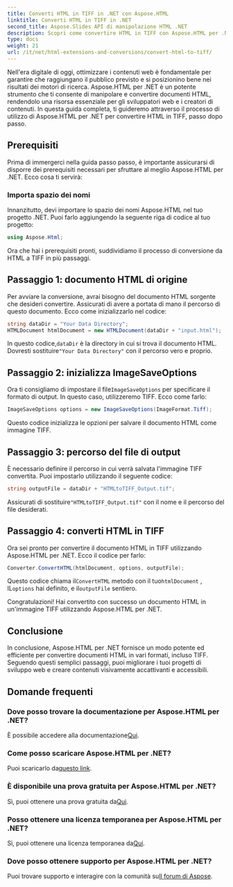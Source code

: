 ```yaml
---
title: Converti HTML in TIFF in .NET con Aspose.HTML
linktitle: Converti HTML in TIFF in .NET
second_title: Aspose.Slides API di manipolazione HTML .NET
description: Scopri come convertire HTML in TIFF con Aspose.HTML per .NET. Segui la nostra guida passo passo per un'ottimizzazione efficiente dei contenuti web.
type: docs
weight: 21
url: /it/net/html-extensions-and-conversions/convert-html-to-tiff/
---
```


Nell'era digitale di oggi, ottimizzare i contenuti web è fondamentale per garantire che raggiungano il pubblico previsto e si posizionino bene nei risultati dei motori di ricerca. Aspose.HTML per .NET è un potente strumento che ti consente di manipolare e convertire documenti HTML, rendendolo una risorsa essenziale per gli sviluppatori web e i creatori di contenuti. In questa guida completa, ti guideremo attraverso il processo di utilizzo di Aspose.HTML per .NET per convertire HTML in TIFF, passo dopo passo.

## Prerequisiti

Prima di immergerci nella guida passo passo, è importante assicurarsi di disporre dei prerequisiti necessari per sfruttare al meglio Aspose.HTML per .NET. Ecco cosa ti servirà:

### Importa spazio dei nomi

Innanzitutto, devi importare lo spazio dei nomi Aspose.HTML nel tuo progetto .NET. Puoi farlo aggiungendo la seguente riga di codice al tuo progetto:

```csharp
using Aspose.Html;
```

Ora che hai i prerequisiti pronti, suddividiamo il processo di conversione da HTML a TIFF in più passaggi.

## Passaggio 1: documento HTML di origine

Per avviare la conversione, avrai bisogno del documento HTML sorgente che desideri convertire. Assicurati di avere a portata di mano il percorso di questo documento. Ecco come inizializzarlo nel codice:

```csharp
string dataDir = "Your Data Directory";
HTMLDocument htmlDocument = new HTMLDocument(dataDir + "input.html");
```

 In questo codice,`dataDir` è la directory in cui si trova il documento HTML. Dovresti sostituire`"Your Data Directory"` con il percorso vero e proprio.

## Passaggio 2: inizializza ImageSaveOptions

 Ora ti consigliamo di impostare il file`ImageSaveOptions` per specificare il formato di output. In questo caso, utilizzeremo TIFF. Ecco come farlo:

```csharp
ImageSaveOptions options = new ImageSaveOptions(ImageFormat.Tiff);
```

Questo codice inizializza le opzioni per salvare il documento HTML come immagine TIFF.

## Passaggio 3: percorso del file di output

È necessario definire il percorso in cui verrà salvata l'immagine TIFF convertita. Puoi impostarlo utilizzando il seguente codice:

```csharp
string outputFile = dataDir + "HTMLtoTIFF_Output.tif";
```

 Assicurati di sostituire`"HTMLtoTIFF_Output.tif"` con il nome e il percorso del file desiderati.

## Passaggio 4: converti HTML in TIFF

Ora sei pronto per convertire il documento HTML in TIFF utilizzando Aspose.HTML per .NET. Ecco il codice per farlo:

```csharp
Converter.ConvertHTML(htmlDocument, options, outputFile);
```

 Questo codice chiama il`ConvertHTML` metodo con il tuo`htmlDocument` , IL`options` hai definito, e il`outputFile` sentiero.

Congratulazioni! Hai convertito con successo un documento HTML in un'immagine TIFF utilizzando Aspose.HTML per .NET.

## Conclusione

In conclusione, Aspose.HTML per .NET fornisce un modo potente ed efficiente per convertire documenti HTML in vari formati, incluso TIFF. Seguendo questi semplici passaggi, puoi migliorare i tuoi progetti di sviluppo web e creare contenuti visivamente accattivanti e accessibili.

## Domande frequenti

### Dove posso trovare la documentazione per Aspose.HTML per .NET?
È possibile accedere alla documentazione[Qui](https://reference.aspose.com/html/net/).

### Come posso scaricare Aspose.HTML per .NET?
 Puoi scaricarlo da[questo link](https://releases.aspose.com/html/net/).

### È disponibile una prova gratuita per Aspose.HTML per .NET?
 Sì, puoi ottenere una prova gratuita da[Qui](https://releases.aspose.com/).

### Posso ottenere una licenza temporanea per Aspose.HTML per .NET?
 Sì, puoi ottenere una licenza temporanea da[Qui](https://purchase.aspose.com/temporary-license/).

### Dove posso ottenere supporto per Aspose.HTML per .NET?
 Puoi trovare supporto e interagire con la comunità su[Il forum di Aspose](https://forum.aspose.com/).